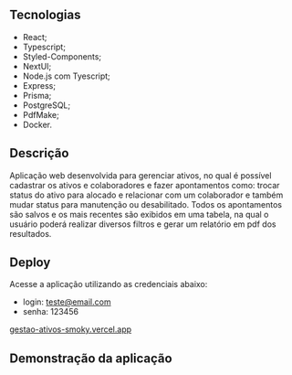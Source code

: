 ## Tecnologias
- React;
- Typescript;
- Styled-Components;
- NextUI;
- Node.js com Tyescript;
- Express;
- Prisma;
- PostgreSQL;
- PdfMake;
- Docker.

## Descrição
Aplicação web desenvolvida para gerenciar ativos, no qual é possível cadastrar os ativos e colaboradores e fazer apontamentos como: trocar status do ativo para alocado e relacionar com um colaborador e também mudar status para manutenção ou desabilitado. Todos os apontamentos são salvos e os mais recentes são exibidos em uma tabela, na qual o usuário poderá realizar diversos filtros e gerar um relatório em pdf dos resultados.

## Deploy
Acesse a aplicação utilizando as credenciais abaixo:
- login: teste@email.com
- senha: 123456
  
[gestao-ativos-smoky.vercel.app](https://gestao-ativos-smoky.vercel.app/)

## Demonstração da aplicação

